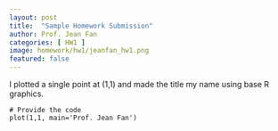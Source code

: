 ```yaml
---
layout: post
title:  "Sample Homework Submission"
author: Prof. Jean Fan
categories: [ HW1 ]
image: homework/hw1/jeanfan_hw1.png
featured: false
---
```


I plotted a single point at (1,1) and made the title my name using base R graphics. 

```{r}
# Provide the code
plot(1,1, main='Prof. Jean Fan')
```

